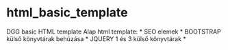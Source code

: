 # html_basic_template
DGG basic HTML template
Alap html template:
	* SEO elemek
	* BOOTSTRAP külső könyvtárak behúzása
	* JQUERY 1 és 3 külső könyvtárak
	* <script src="" defer></script>
